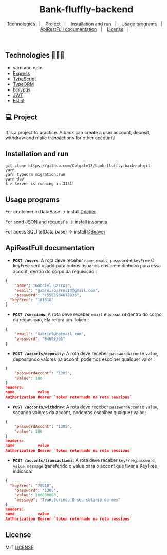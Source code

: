 <h1 align="center">Bank-fluffly-backend</h1>

<p align="center">
  <a href="#technologies-">Technologies</a>&nbsp;&nbsp;&nbsp;|&nbsp;&nbsp;&nbsp;
  <a href="#-Project">Project</a>&nbsp;&nbsp;&nbsp;|&nbsp;&nbsp;&nbsp;
  <a href="#installation-and-run">Installation and run</a>&nbsp;&nbsp;&nbsp;|&nbsp;&nbsp;&nbsp;
  <a href="#usage-programs">Usage programs</a>&nbsp;&nbsp;&nbsp;|&nbsp;&nbsp;&nbsp;
  <a href="#apirestfull-documentation">ApiRestFull documentation</a>&nbsp;&nbsp;&nbsp;|&nbsp;&nbsp;&nbsp;
  <a href="#license">License</a>&nbsp;&nbsp;&nbsp;|&nbsp;&nbsp;&nbsp;

</p>

<br>

## Technologies 🐱‍🏍🎂
- yarn and npm
- [Express](https://expressjs.com/pt-br/)
- [TypeScript](https://www.typescriptlang.org/)
- [TypeORM](https://typeorm.io/#/)
- [bcryptjs](https://preview.npmjs.com/package/bcryptjs/v/1.0.1)
- [JWT](https://jwt.io/)
- [Eslint](https://eslint.org/)



## 💻 Project

It is a project to practice. A bank can create a user account, deposit, withdraw and make transactions for other accounts
## Installation and run

```yarn 
git clone https://github.com/Colgate13/bank-fluffly-backend.git
yarn 
yarn typeorm migration:run
yarn dev
$ > Server is running in 3131!
```

## Usage programs

For conteiner in DataBase -> install   [Docker](https://www.docker.com/)

For send JSON and request's ->  install  [insomnia](https://insomnia.rest/)

For acess SQLlite(Data base) -> install  [DBeaver](https://dbeaver.io/)


## ApiRestFull documentation 
- **`POST /users`**: A rota deve receber `name`, `email`, `password`  e `keyFree` O keyFree será usado para outros usuarios enviarem dinheiro para essa accont, dentro do corpo da requisição :
```json
{
	"name": "Gabriel Barros",
	"email": "gabreilbarros13@gmail.com",
	"password": "+5563984678935",
  "keyFree": "181818"
}
```

- **`POST /sessions`**: A rota deve receber  `email` e `password` dentro do corpo da requisição, Ela retora um Token :

```json
{
	"email": "Gabriel@hotmail.com",
	"password": "84656505"
}
```

- **`POST /acconts/deposity`**: A rota deve receber  `passwordAccont`e `value`, depositando valores na accont, podemos escolher qualquer valor :

```json
{
	"passwordAccont": "1305", 
	"value": 100
}
headers: 
name          value         
Authorization Bearer `token retornado na rota sessions` 
```
- **`POST /acconts/withdraw`**: A rota deve receber  `passwordAccont`e `value`, sacando valores da accont, podemos escolher qualquer valor :

```json
{
	"passwordAccont": "1305", 
	"value": 100
}
headers: 
name          value         
Authorization Bearer `token retornado na rota sessions` 
```


- **`POST /acconts/transactions`**: A rota deve receber  `keyFree`,`password`, `value`, `message`  transferido o value para o accont que tiver a KeyFree indicada:

```json
{
  "keyFree": "78910",
	"password": "1305", 
	"value": 100000000,
	"message": "Transferindo O seu salario do mês"
}
headers: 
name          value         
Authorization Bearer `token retornado na rota sessions` 
```


## License

MIT [LICENSE](LICENSE.md)
